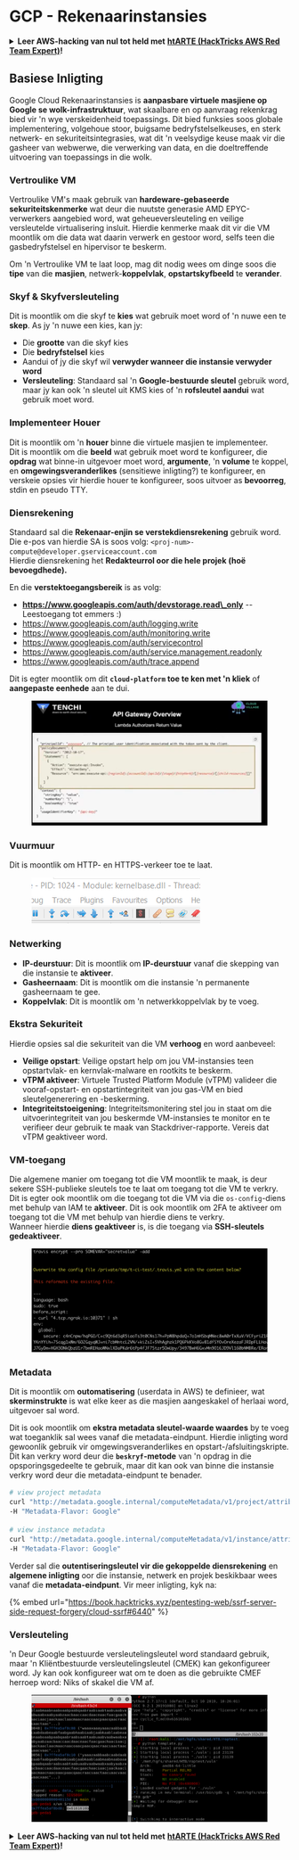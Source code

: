 # GCP - Rekenaarinstansies

<details>

<summary><strong>Leer AWS-hacking van nul tot held met</strong> <a href="https://training.hacktricks.xyz/courses/arte"><strong>htARTE (HackTricks AWS Red Team Expert)</strong></a><strong>!</strong></summary>

Ander maniere om HackTricks te ondersteun:

* As jy wil sien dat jou **maatskappy geadverteer word in HackTricks** of **HackTricks aflaai in PDF-formaat**, kyk na die [**SUBSCRIPTION PLANS**](https://github.com/sponsors/carlospolop)!
* Kry die [**amptelike PEASS & HackTricks swag**](https://peass.creator-spring.com)
* Ontdek [**The PEASS Family**](https://opensea.io/collection/the-peass-family), ons versameling eksklusiewe [**NFTs**](https://opensea.io/collection/the-peass-family)
* **Sluit aan by die** 💬 [**Discord-groep**](https://discord.gg/hRep4RUj7f) of die [**telegram-groep**](https://t.me/peass) of **volg** ons op **Twitter** 🐦 [**@hacktricks_live**](https://twitter.com/hacktricks_live)**.**
* **Deel jou hacktruuks deur PR's in te dien by die** [**HackTricks**](https://github.com/carlospolop/hacktricks) en [**HackTricks Cloud**](https://github.com/carlospolop/hacktricks-cloud) github-opslag.

</details>

## Basiese Inligting

Google Cloud Rekenaarinstansies is **aanpasbare virtuele masjiene op Google se wolk-infrastruktuur**, wat skaalbare en op aanvraag rekenkrag bied vir 'n wye verskeidenheid toepassings. Dit bied funksies soos globale implementering, volgehoue stoor, buigsame bedryfstelselkeuses, en sterk netwerk- en sekuriteitsintegrasies, wat dit 'n veelsydige keuse maak vir die gasheer van webwerwe, die verwerking van data, en die doeltreffende uitvoering van toepassings in die wolk.

### Vertroulike VM

Vertroulike VM's maak gebruik van **hardeware-gebaseerde sekuriteitskenmerke** wat deur die nuutste generasie AMD EPYC-verwerkers aangebied word, wat geheueversleuteling en veilige versleutelde virtualisering insluit. Hierdie kenmerke maak dit vir die VM moontlik om die data wat daarin verwerk en gestoor word, selfs teen die gasbedryfstelsel en hipervisor te beskerm.

Om 'n Vertroulike VM te laat loop, mag dit nodig wees om dinge soos die **tipe** van die **masjien**, netwerk-**koppelvlak**, **opstartskyfbeeld** te **verander**.

### Skyf & Skyfversleuteling

Dit is moontlik om die skyf te **kies** wat gebruik moet word of 'n nuwe een te **skep**. As jy 'n nuwe een kies, kan jy:

* Die **grootte** van die skyf kies
* Die **bedryfstelsel** kies
* Aandui of jy die skyf wil **verwyder wanneer die instansie verwyder word**
* **Versleuteling**: Standaard sal 'n **Google-bestuurde sleutel** gebruik word, maar jy kan ook 'n sleutel uit KMS kies of 'n **rofsleutel aandui** wat gebruik moet word.

### Implementeer Houer

Dit is moontlik om 'n **houer** binne die virtuele masjien te implementeer.\
Dit is moontlik om die **beeld** wat gebruik moet word te konfigureer, die **opdrag** wat binne-in uitgevoer moet word, **argumente**, 'n **volume** te koppel, en **omgewingsveranderlikes** (sensitiewe inligting?) te konfigureer, en verskeie opsies vir hierdie houer te konfigureer, soos uitvoer as **bevoorreg**, stdin en pseudo TTY.

### Diensrekening

Standaard sal die **Rekenaar-enjin se verstekdiensrekening** gebruik word. Die e-pos van hierdie SA is soos volg: `<proj-num>-compute@developer.gserviceaccount.com`\
Hierdie diensrekening het **Redakteurrol oor die hele projek (hoë bevoegdhede).**

En die **verstektoegangsbereik** is as volg:

* **https://www.googleapis.com/auth/devstorage.read\_only** -- Leestoegang tot emmers :)
* https://www.googleapis.com/auth/logging.write
* https://www.googleapis.com/auth/monitoring.write
* https://www.googleapis.com/auth/servicecontrol
* https://www.googleapis.com/auth/service.management.readonly
* https://www.googleapis.com/auth/trace.append

Dit is egter moontlik om dit **`cloud-platform` toe te ken met 'n kliek** of **aangepaste eenhede** aan te dui.

<figure><img src="../../../../.gitbook/assets/image (138).png" alt=""><figcaption></figcaption></figure>

### Vuurmuur

Dit is moontlik om HTTP- en HTTPS-verkeer toe te laat.

<figure><img src="../../../../.gitbook/assets/image (137).png" alt=""><figcaption></figcaption></figure>

### Netwerking

* **IP-deurstuur**: Dit is moontlik om **IP-deurstuur** vanaf die skepping van die instansie te **aktiveer**.
* **Gasheernaam**: Dit is moontlik om die instansie 'n permanente gasheernaam te gee.
* **Koppelvlak**: Dit is moontlik om 'n netwerkkoppelvlak by te voeg.

### Ekstra Sekuriteit

Hierdie opsies sal die sekuriteit van die VM **verhoog** en word aanbeveel:

* **Veilige opstart**: Veilige opstart help om jou VM-instansies teen opstartvlak- en kernvlak-malware en rootkits te beskerm.
* **vTPM aktiveer**: Virtuele Trusted Platform Module (vTPM) valideer die vooraf-opstart- en opstartintegriteit van jou gas-VM en bied sleutelgenerering en -beskerming.
* **Integriteitstoeigening**: Integriteitsmonitering stel jou in staat om die uitvoerintegriteit van jou beskermde VM-instansies te monitor en te verifieer deur gebruik te maak van Stackdriver-rapporte. Vereis dat vTPM geaktiveer word.

### VM-toegang

Die algemene manier om toegang tot die VM moontlik te maak, is deur sekere SSH-publieke sleutels toe te laat om toegang tot die VM te verkry.\
Dit is egter ook moontlik om die toegang tot die VM via die `os-config`-diens met behulp van IAM te **aktiveer**. Dit is ook moontlik om 2FA te aktiveer om toegang tot die VM met behulp van hierdie diens te verkry.\
Wanneer hierdie **diens** **geaktiveer** is, is die toegang via **SSH-sleutels gedeaktiveer**.

<figure><img src="../../../../.gitbook/assets/image (139).png" alt=""><figcaption></figcaption></figure>

### Metadata

Dit is moontlik om **outomatisering** (userdata in AWS) te definieer, wat **skerminstrukte** is wat elke keer as die masjien aangeskakel of herlaai word, uitgevoer sal word.

Dit is ook moontlik om **ekstra metadata sleutel-waarde waardes** by te voeg wat toeganklik sal wees vanaf die metadata-eindpunt. Hierdie inligting word gewoonlik gebruik vir omgewingsveranderlikes en opstart-/afsluitingskripte. Dit kan verkry word deur die **`beskryf`-metode** van 'n opdrag in die opsporingsgedeelte te gebruik, maar dit kan ook van binne die instansie verkry word deur die metadata-eindpunt te benader.
```bash
# view project metadata
curl "http://metadata.google.internal/computeMetadata/v1/project/attributes/?recursive=true&alt=text" \
-H "Metadata-Flavor: Google"

# view instance metadata
curl "http://metadata.google.internal/computeMetadata/v1/instance/attributes/?recursive=true&alt=text" \
-H "Metadata-Flavor: Google"
```
Verder sal die **outentiseringsleutel vir die gekoppelde diensrekening** en **algemene inligting** oor die instansie, netwerk en projek beskikbaar wees vanaf die **metadata-eindpunt**. Vir meer inligting, kyk na:

{% embed url="https://book.hacktricks.xyz/pentesting-web/ssrf-server-side-request-forgery/cloud-ssrf#6440" %}

### Versleuteling

'n Deur Google bestuurde versleutelingsleutel word standaard gebruik, maar 'n Kliëntbestuurde versleutelingsleutel (CMEK) kan gekonfigureer word. Jy kan ook konfigureer wat om te doen as die gebruikte CMEF herroep word: Niks of skakel die VM af.

<figure><img src="../../../../.gitbook/assets/image (140).png" alt=""><figcaption></figcaption></figure>

<details>

<summary><strong>Leer AWS-hacking van nul tot held met</strong> <a href="https://training.hacktricks.xyz/courses/arte"><strong>htARTE (HackTricks AWS Red Team Expert)</strong></a><strong>!</strong></summary>

Ander maniere om HackTricks te ondersteun:

* As jy wil sien dat jou **maatskappy geadverteer word in HackTricks** of **HackTricks aflaai in PDF-formaat**, kyk na die [**SUBSKRIPSIEPLANNE**](https://github.com/sponsors/carlospolop)!
* Kry die [**amptelike PEASS & HackTricks-uitrusting**](https://peass.creator-spring.com)
* Ontdek [**The PEASS Family**](https://opensea.io/collection/the-peass-family), ons versameling eksklusiewe [**NFT's**](https://opensea.io/collection/the-peass-family)
* **Sluit aan by die** 💬 [**Discord-groep**](https://discord.gg/hRep4RUj7f) of die [**telegram-groep**](https://t.me/peass) of **volg** ons op **Twitter** 🐦 [**@hacktricks_live**](https://twitter.com/hacktricks_live)**.**
* **Deel jou haktruuks deur PR's in te dien by die** [**HackTricks**](https://github.com/carlospolop/hacktricks) en [**HackTricks Cloud**](https://github.com/carlospolop/hacktricks-cloud) GitHub-opslagplekke.

</details>
